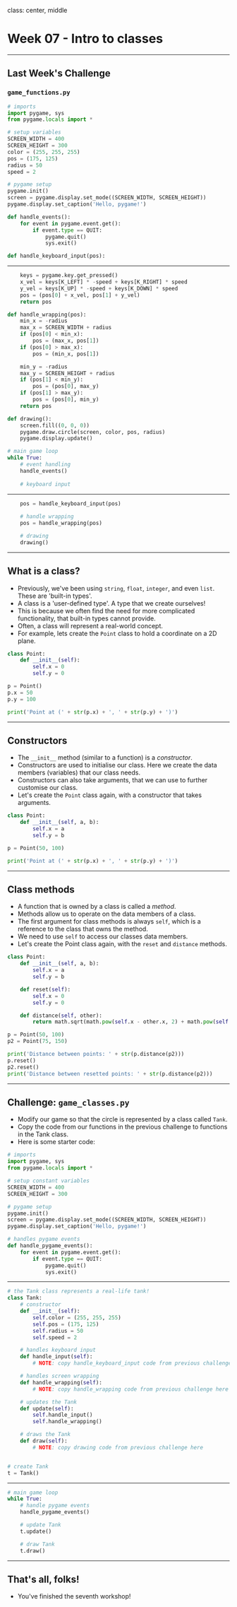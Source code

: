 class: center, middle

# Week 07 - Intro to classes
---

## Last Week's Challenge
### `game_functions.py`
```python
# imports
import pygame, sys
from pygame.locals import *

# setup variables
SCREEN_WIDTH = 400
SCREEN_HEIGHT = 300
color = (255, 255, 255)
pos = (175, 125)
radius = 50
speed = 2

# pygame setup
pygame.init()
screen = pygame.display.set_mode((SCREEN_WIDTH, SCREEN_HEIGHT))
pygame.display.set_caption('Hello, pygame!')

def handle_events():
    for event in pygame.event.get():
        if event.type == QUIT:
            pygame.quit()
            sys.exit()   

def handle_keyboard_input(pos): 
```
---
```python
    keys = pygame.key.get_pressed()
    x_vel = keys[K_LEFT] * -speed + keys[K_RIGHT] * speed
    y_vel = keys[K_UP] * -speed + keys[K_DOWN] * speed
    pos = (pos[0] + x_vel, pos[1] + y_vel)
    return pos

def handle_wrapping(pos):
    min_x = -radius
    max_x = SCREEN_WIDTH + radius
    if (pos[0] < min_x):
        pos = (max_x, pos[1])
    if (pos[0] > max_x):
        pos = (min_x, pos[1])

    min_y = -radius
    max_y = SCREEN_HEIGHT + radius
    if (pos[1] < min_y):
        pos = (pos[0], max_y)
    if (pos[1] > max_y):
        pos = (pos[0], min_y)
    return pos

def drawing():
    screen.fill((0, 0, 0))
    pygame.draw.circle(screen, color, pos, radius)
    pygame.display.update()

# main game loop
while True:
    # event handling
    handle_events()
        
    # keyboard input
```
---
```python
    pos = handle_keyboard_input(pos)
   
    # handle wrapping
    pos = handle_wrapping(pos)

    # drawing
    drawing()


```
---

## What is a class?
* Previously, we've been using `string`, `float`, `integer`, and even `list`. These are 'built-in types'.
* A class is a 'user-defined type'. A type that we create ourselves!
* This is because we often find the need for more complicated functionality, that built-in types cannot provide.
* Often, a class will represent a real-world concept.
* For example, lets create the `Point` class to hold a coordinate on a 2D plane.

```python
class Point:
    def __init__(self):
        self.x = 0
        self.y = 0

p = Point()
p.x = 50
p.y = 100

print('Point at (' + str(p.x) + ', ' + str(p.y) + ')')
```

---
## Constructors
* The `__init__` method (similar to a function) is a _constructor_. 
* Constructors are used to initialise our class. Here we create the data members (variables) that our class needs.
* Constructors can also take arguments, that we can use to further customise our class.
* Let's create the `Point` class again, with a constructor that takes arguments.

```python
class Point:
    def __init__(self, a, b):
        self.x = a
        self.y = b

p = Point(50, 100)

print('Point at (' + str(p.x) + ', ' + str(p.y) + ')')
```
---

## Class methods
* A function that is owned by a class is called a _method_.
* Methods allow us to operate on the data members of a class.
* The first argument for class methods is always `self`, which is a reference to the class that owns the method.
* We need to use `self` to access our classes data members.
* Let's create the Point class again, with the `reset` and `distance` methods.

```python
class Point:
    def __init__(self, a, b):
        self.x = a
        self.y = b

    def reset(self):
        self.x = 0
        self.y = 0

    def distance(self, other):
        return math.sqrt(math.pow(self.x - other.x, 2) + math.pow(self.y - other.y, 2))

p = Point(50, 100)
p2 = Point(75, 150)

print('Distance between points: ' + str(p.distance(p2)))
p.reset()
p2.reset()
print('Distance between resetted points: ' + str(p.distance(p2)))
```
---

## Challenge: `game_classes.py`
* Modify our game so that the circle is represented by a class called `Tank`.
* Copy the code from our functions in the previous challenge to functions in the Tank class.
* Here is some starter code:

```python
# imports
import pygame, sys
from pygame.locals import *

# setup constant variables
SCREEN_WIDTH = 400
SCREEN_HEIGHT = 300

# pygame setup
pygame.init()
screen = pygame.display.set_mode((SCREEN_WIDTH, SCREEN_HEIGHT))
pygame.display.set_caption('Hello, pygame!')

# handles pygame events
def handle_pygame_events():
    for event in pygame.event.get():
        if event.type == QUIT:
            pygame.quit()
            sys.exit() 
```
---
```python
# the Tank class represents a real-life tank!
class Tank:
    # constructor
    def __init__(self):
        self.color = (255, 255, 255)
        self.pos = (175, 125)
        self.radius = 50
        self.speed = 2

    # handles keyboard input
    def handle_input(self):
        # NOTE: copy handle_keyboard_input code from previous challenge here 

    # handles screen wrapping
    def handle_wrapping(self):
        # NOTE: copy handle_wrapping code from previous challenge here

    # updates the Tank
    def update(self):
        self.handle_input()
        self.handle_wrapping()

    # draws the Tank
    def draw(self):
        # NOTE: copy drawing code from previous challenge here


# create Tank
t = Tank()
```
---
```python
# main game loop
while True:
    # handle pygame events
    handle_pygame_events()

    # update Tank
    t.update()

    # draw Tank
    t.draw()
```

---

## That's all, folks!
* You've finished the seventh workshop!